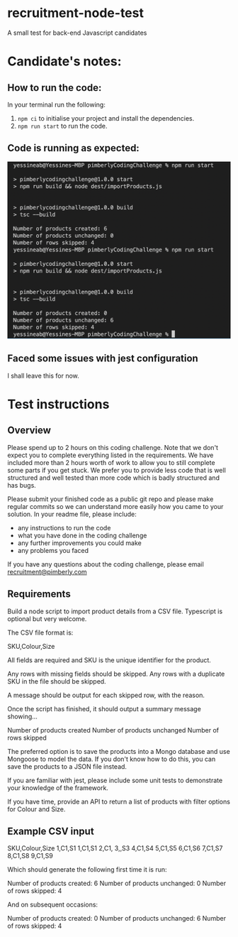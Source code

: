 # recruitment-node-test
A small test for back-end Javascript candidates

# Candidate's notes: 

## How to run the code:

In your terminal run the following: 
1. `npm ci` to initialise your project and install the dependencies.
2. `npm run start` to run the code.

## Code is running as expected:
![Before and after deleting products.json](screenshot.png)

## Faced some issues with jest configuration
I shall leave this for now.

# Test instructions
## Overview

Please spend up to 2 hours on this coding challenge. Note that we don't expect you to complete everything listed in the requirements. We have included more than 2 hours worth of work to allow you to still complete some parts if you get stuck. We prefer you to provide less code that is well structured and well tested than more code which is badly structured and has bugs. 

Please submit your finished code as a public git repo and please make regular commits so we can understand more easily how you came to your solution. In your readme file, please include: 

- any instructions to run the code
- what you have done in the coding challenge
- any further improvements you could make
- any problems you faced

If you have any questions about the coding challenge, please email recruitment@pimberly.com

## Requirements

Build a node script to import product details from a CSV file. Typescript is optional but very welcome. 

The CSV file format is:

SKU,Colour,Size

All fields are required and SKU is the unique identifier for the product. 

Any rows with missing fields should be skipped. Any rows with a duplicate SKU in the file should be skipped.

A message should be output for each skipped row, with the reason. 

Once the script has finished, it should output a summary message showing... 

Number of products created
Number of products unchanged
Number of rows skipped

The preferred option is to save the products into a Mongo database and use Mongoose to model the data. If you don't know how to do this, you can save the products to a JSON file instead.

If you are familiar with jest, please include some unit tests to demonstrate your knowledge of the framework.

If you have time, provide an API to return a list of products with filter options for Colour and Size. 

## Example CSV input

SKU,Colour,Size
1,C1,S1
1,C1,S1
2,C1,
3,,S3
4,C1,S4
5,C1,S5
6,C1,S6
7,C1,S7
8,C1,S8
9,C1,S9
 
Which should generate the following first time it is run:

Number of products created: 6
Number of products unchanged: 0
Number of rows skipped: 4

And on subsequent occasions:

Number of products created: 0
Number of products unchanged: 6
Number of rows skipped: 4
